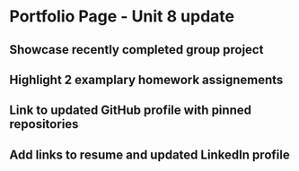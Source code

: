 # Portfolio Page - Unit 8 update

## Showcase recently completed group project

## Highlight 2 examplary homework assignements

## Link to updated GitHub profile with pinned repositories 

## Add links to resume and updated LinkedIn profile

